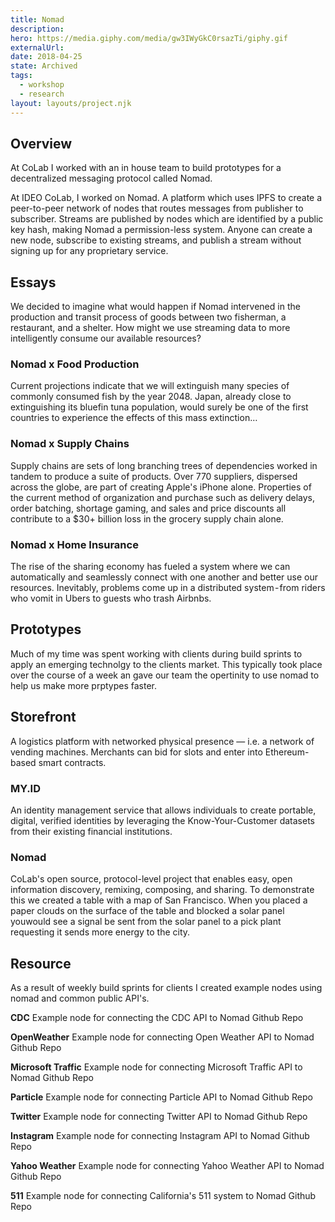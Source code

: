 ```yaml
---
title: Nomad
description:
hero: https://media.giphy.com/media/gw3IWyGkC0rsazTi/giphy.gif
externalUrl:
date: 2018-04-25
state: Archived
tags:
  - workshop
  - research
layout: layouts/project.njk
---
```


## Overview

At CoLab I worked with an in house team to build prototypes for a decentralized messaging protocol called Nomad.

At IDEO CoLab, I worked on Nomad. A platform which uses IPFS to create a peer-to-peer network of nodes that routes messages from publisher to subscriber. Streams are published by nodes which are identified by a public key hash, making Nomad a permission-less system. Anyone can create a new node, subscribe to existing streams, and publish a stream without signing up for any proprietary service.

## Essays

We decided to imagine what would happen if Nomad intervened in the production and transit process of goods between two fisherman, a restaurant, and a shelter. How might we use streaming data to more intelligently consume our available resources?

### Nomad x Food Production

Current projections indicate that we will extinguish many species of commonly consumed fish by the year 2048. Japan, already close to extinguishing its bluefin tuna population, would surely be one of the first countries to experience the effects of this mass extinction…

### Nomad x Supply Chains

Supply chains are sets of long branching trees of dependencies worked in tandem to produce a suite of products. Over 770 suppliers, dispersed across the globe, are part of creating Apple's iPhone alone. Properties of the current method of organization and purchase such as delivery delays, order batching, shortage gaming, and sales and price discounts all contribute to a \$30+ billion loss in the grocery supply chain alone.

### Nomad x Home Insurance

The rise of the sharing economy has fueled a system where we can automatically and seamlessly connect with one another and better use our resources. Inevitably, problems come up in a distributed system - from riders who vomit in Ubers to guests who trash Airbnbs.

## Prototypes

Much of my time was spent working with clients during build sprints to apply an emerging technolgy to the clients market. This typically took place over the course of a week an gave our team the opertinity to use nomad to help us make more prptypes faster.

## Storefront

A logistics platform with networked physical presence — i.e. a network of vending machines. Merchants can bid for slots and enter into Ethereum-based smart contracts.

### MY.ID

An identity management service that allows individuals to create portable, digital, verified identities by leveraging the Know-Your-Customer datasets from their existing financial institutions.

### Nomad

CoLab's open source, protocol-level project that enables easy, open information discovery, remixing, composing, and sharing. To demonstrate this we created a table with a map of San Francisco. When you placed a paper clouds on the surface of the table and blocked a solar panel youwould see a signal be sent from the solar panel to a pick plant requesting it sends more energy to the city.

## Resource

As a result of weekly build sprints for clients I created example nodes using nomad and common public API's.

**CDC**
Example node for connecting the CDC API to Nomad
Github Repo

**OpenWeather**
Example node for connecting Open Weather API to Nomad
Github Repo

**Microsoft Traffic**
Example node for connecting Microsoft Traffic API to Nomad
Github Repo

**Particle**
Example node for connecting Particle API to Nomad
Github Repo

**Twitter**
Example node for connecting Twitter API to Nomad
Github Repo

**Instagram**
Example node for connecting Instagram API to Nomad
Github Repo

**Yahoo Weather**
Example node for connecting Yahoo Weather API to Nomad
Github Repo

**511**
Example node for connecting California's 511 system to Nomad
Github Repo
